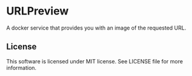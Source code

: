 # URLPreview

A docker service that provides you with an image of the requested URL.

## License

This software is licensed under MIT license. See LICENSE file for more information.